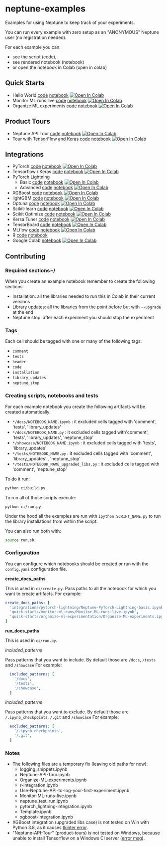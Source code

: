 # neptune-examples

Examples for using Neptune to keep track of your experiments.

You can run every example with zero setup as an "ANONYMOUS" Neptune user (no registration needed).

For each example you can:
- see the script (code), 
- see rendered notebook (notebook) 
- or open the notebook in Colab (open in colab)

## Quick Starts

- Hello World [code](./quick-starts/first-experiment/docs/Use-Neptune-API-to-log-your-first-experiment.py) [notebook](./quick-starts/first-experiment/showcase/Use-Neptune-API-to-log-your-first-experiment.ipynb) [![Open In Colab](https://colab.research.google.com/assets/colab-badge.svg)](https://colab.research.google.com/github/neptune-ai/neptune-examples/blob/master/quick-starts/first-experiment/showcase/Use-Neptune-API-to-log-your-first-experiment.ipynb)
- Monitor ML runs live [code](./quick-starts/monitor-ml-runs/docs/Monitor-ML-runs-live.py) [notebook](./quick-starts/monitor-ml-runs/showcase/Monitor-ML-runs-live.ipynb) [![Open In Colab](https://colab.research.google.com/assets/colab-badge.svg)](https://colab.research.google.com/github/neptune-ai/neptune-examples/blob/master/quick-starts/monitor-ml-runs/showcase/Monitor-ML-runs-live.ipynb)
- Organize ML experiments [code](./quick-starts/organize-ml-experimentation/docs/Organize-ML-experiments.py) [notebook](./quick-starts/organize-ml-experimentation/showcase/Organize-ML-experiments.ipynb) [![Open In Colab](https://colab.research.google.com/assets/colab-badge.svg)](https://colab.research.google.com/github/neptune-ai/neptune-examples/blob/master/quick-starts/organize-ml-experimentation/showcase/Organize-ML-experiments.ipynb)

## Product Tours

- Neptune API Tour [code](./product-tours/how-it-works/docs/Neptune-API-Tour.py) [notebook](./product-tours/how-it-works/showcase/Neptune-API-Tour.ipynb) [![Open In Colab](https://colab.research.google.com/assets/colab-badge.svg)](https://colab.research.google.com/github/neptune-ai/neptune-examples/blob/master/product-tours/how-it-works/showcase/Neptune-API-Tour.ipynb)
- Tour with TensorFlow and Keras [code](./product-tours/tour-tf-keras/docs/Tour-with-TensorFlow-and-Keras.py) [notebook](./product-tours/tour-tf-keras/docs/Tour-with-TensorFlow-and-Keras.ipynb) [![Open In Colab](https://colab.research.google.com/assets/colab-badge.svg)](https://colab.research.google.com/github/neptune-ai/neptune-examples/blob/master/product-tours/tour-tf-keras/showcase/Tour-with-TensorFlow-and-Keras.ipynb)

## Integrations

- PyTorch [code](./integrations/pytorch/docs/Neptune-PyTorch.py) [notebook](./integrations/pytorch/showcase/Neptune-PyTorch.ipynb) [![Open In Colab](https://colab.research.google.com/assets/colab-badge.svg)](https://colab.research.google.com/github/neptune-ai/neptune-examples/blob/master/integrations/pytorch/showcase/Neptune-PyTorch.ipynb)
- Tensorflow / Keras [code](./integrations/tensorflow-keras/docs/Neptune-TensorFlow-Keras.py) [notebook](./integrations/tensorflow-keras/showcase/Neptune-TensorFlow-Keras.ipynb) [![Open In Colab](https://colab.research.google.com/assets/colab-badge.svg)](https://colab.research.google.com/github/neptune-ai/neptune-examples/blob/master/integrations/tensorflow-keras/showcase/Neptune-TensorFlow-Keras.ipynb)
- PyTorch Lightning
    - Basic [code](./integrations/pytorch-lightning/docs/Neptune-PyTorch-Lightning-basic.py) [notebook](./integrations/pytorch-lightning/showcase/Neptune-PyTorch-Lightning-basic.ipynb) [![Open In Colab](https://colab.research.google.com/assets/colab-badge.svg)](https://colab.research.google.com/github/neptune-ai/neptune-examples/blob/master/integrations/pytorch-lightning/showcase/Neptune-PyTorch-Lightning-basic.ipynb)
    - Advanced [code](./integrations/pytorch-lightning/docs/Neptune-PyTorch-Lightning-advanced.py) [notebook](./integrations/pytorch-lightning/showcase/Neptune-PyTorch-Lightning-advanced.ipynb) [![Open In Colab](https://colab.research.google.com/assets/colab-badge.svg)](https://colab.research.google.com/github/neptune-ai/neptune-examples/blob/master/integrations/pytorch-lightning/showcase/Neptune-PyTorch-Lightning-advanced.ipynb)
- XGBoost [code](./integrations/xgboost/docs/Neptune-XGBoost.py) [notebook](./integrations/xgboost/showcase/Neptune-XGBoost.ipynb) [![Open In Colab](https://colab.research.google.com/assets/colab-badge.svg)](https://colab.research.google.com/github/neptune-ai/neptune-examples/blob/master/integrations/xgboost/showcase/Neptune-XGBoost.ipynb)
- lightGBM [code](./integrations/lightgbm/docs/Neptune-lightGBM.py) [notebook](./integrations/lightgbm/showcase/Neptune-lightGBM.ipynb) [![Open In Colab](https://colab.research.google.com/assets/colab-badge.svg)](https://colab.research.google.com/github/neptune-ai/neptune-examples/blob/master/integrations/lightgbm/showcase/Neptune-lightGBM.ipynb)
- Optuna [code](./integrations/optuna/docs/Neptune-Optuna.py) [notebook](./integrations/optuna/showcase/Neptune-Optuna.ipynb) [![Open In Colab](https://colab.research.google.com/assets/colab-badge.svg)](https://colab.research.google.com/github/neptune-ai/neptune-examples/blob/master/integrations/optuna/showcase/Neptune-Optuna.ipynb)
- Scikit-learn [code](./integrations/sklearn/docs/Neptune-Scikit-learn.py) [notebook](./integrations/sklearn/docs/Neptune-Scikit-learn.ipynb) [![Open In Colab](https://colab.research.google.com/assets/colab-badge.svg)](https://colab.research.google.com/github/neptune-ai/neptune-examples/blob/master/integrations/sklearn/showcase/Neptune-Scikit-learn.ipynb)
- Scikit Optimize [code](./integrations/skopt/docs/Neptune-Skopt.py) [notebook](./integrations/skopt/showcase/Neptune-Skopt.ipynb) [![Open In Colab](https://colab.research.google.com/assets/colab-badge.svg)](https://colab.research.google.com/github/neptune-ai/neptune-examples/blob/master/integrations/skopt/showcase/Neptune-Skopt.ipynb)
- Kersa Tuner [code](./integrations/kerastuner/docs/Neptune-Keras-Tuner.py) [notebook](./integrations/kerastuner/showcase/Neptune-Keras-Tuner.ipynb) [![Open In Colab](https://colab.research.google.com/assets/colab-badge.svg)](https://colab.research.google.com/github/neptune-ai/neptune-examples/blob/master/integrations/kerastuner/showcase/Neptune-Keras-Tuner.ipynb)
- TensorBoard [code](./integrations/tensorboard/docs/Neptune-TensorBoard.py) [notebook](./integrations/tensorboard/showcase/Neptune-TensorBoard.ipynb) [![Open In Colab](https://colab.research.google.com/assets/colab-badge.svg)](https://colab.research.google.com/github/neptune-ai/neptune-examples/blob/master/integrations/tensorboard/showcase/Neptune-TensorBoard.ipynb)
- MLflow [code](./integrations/mlflow/docs/Neptune-MLflow.py) [notebook](./integrations/mlflow/showcase/Neptune-MLflow.ipynb) [![Open In Colab](https://colab.research.google.com/assets/colab-badge.svg)](https://colab.research.google.com/github/neptune-ai/neptune-examples/blob/master/integrations/mlflow/showcase/Neptune-MLflow.ipynb)
- R [code](./integrations/r/Neptune-R.r) [notebook](./integrations/r/Neptune-R.ipynb)
- Google Colab [notebook](./integrations/showcase/Basic-Colab-Example.ipynb) [![Open In Colab](https://colab.research.google.com/assets/colab-badge.svg)](https://colab.research.google.com/github/neptune-ai/neptune-examples/blob/master/integrations/colab/showcase/Basic-Colab-Example.ipynb)

## Contributing

### Required sections~/

When you create an example notebook remember to create the following sections:
- Installation: all the libraries needed to run this in Colab in their current versions
- Library updates: all the libraries from the point before but with `--upgrade` at the end
- Neptune stop: after each experiment you should stop the experiment

### Tags

Each cell should be tagged with one or many of the following tags:
- `comment`
- `tests`
- `header`
- `code`
- `installation`
- `library_updates`
- `neptune_stop`

### Creating scripts, notebooks and tests

For each example notebook you create the following artifacts will be created automatically:

- `*/docs/NOTEBOOK_NAME.ipynb` : it excluded cells tagged with 'comment', 'tests', 'library_updates'
- `*/docs/NOTEBOOK_NAME.py` : it excluded cells tagged with'comment', 'tests', 'library_updates', 'neptune_stop'
- `*/showcase/NOTEBOOK_NAME.ipynb` : it excluded cells tagged with 'tests', 'library_updates'
- `*/tests/NOTEBOOK_NAME.py` : it excluded cells tagged with 'comment', 'library_updates' , 'neptune_stop'
- `*/tests/NOTEBOOK_NAME_upgraded_libs.py` : it excluded cells tagged with 'comment', 'neptune_stop'

To do it run:

```bash
python ci/build.py
```

To run all of those scripts execute:

```baash
python ci/run.py
```

Under the hood all the examples are run with `ipython SCRIPT_NAME.py` to run the library installations from within the script.

You can also run both with:

```bash
source run.sh
```

### Configuration

You can configure which notebooks should be created or run with the `config.yaml` configuration file. 

**create_docs_paths**

This is used in `ci/create.py`.
Pass paths to all the notebook for which you want to create artifacts.
For example:

```yaml
create_docs_paths: [
  'integrations/pytorch-lightning/Neptune-PyTorch-Lightning-basic.ipynb',
  'quick-starts/monitor-ml-runs/Monitor-ML-runs-live.ipynb',
  'quick-starts/organize-ml-experimentation/Organize-ML-experiments.ipynb',
]
```

**run_docs_paths**

This is used in `ci/run.py`.

*included_patterns*
   
Pass patterns that you want to include. By default those are `/docs`, `/tests` and `/showcase`
For example:

```yaml
  included_patterns: [
    '/docs',
    '/tests',
    '/showcase',
  ]
```

  *included_patterns*
   
Pass patterns that you want to exclude. By default those are `/.ipynb_checkpoints`, `/.git` and `/showcase`
For example:

```yaml
  excluded_patterns: [
    '/.ipynb_checkpoints',
    '/.git',
  ]
```

### Notes

- The following files are a temporary fix (leaving old paths for now):
    - logging_snippets.ipynb      
    - Neptune-API-Tour.ipynb  
    - Organize-ML-experiments.ipynb        
    - r-integration.ipynb  
    - Use-Neptune-API-to-log-your-first-experiment.ipynb
    - Monitor-ML-runs-live.ipynb  
    - neptune_test_run.ipynb  
    - pytorch_lightning-integration.ipynb  
    - Template.ipynb       
    - xgboost-integration.ipynb
- XGBoost integration (upgraded libs case) is not tested on Win with Python 3.8, as it causes [tkinter error](https://github.com/neptune-ai/neptune-examples/runs/1309037471?check_suite_focus=true).
- "Neptune-API-Tour" (product-tours) is not tested on Windows, because unable to install Tensorflow on a Windows CI server ([error msg](https://github.com/neptune-ai/neptune-examples/pull/17/checks?check_run_id=1308563484#step:10:328)).
